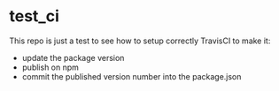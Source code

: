 # test_ci

This repo is just a test to see how to setup correctly TravisCI to make it:
- update the package version
- publish on npm
- commit the published version number into the package.json

